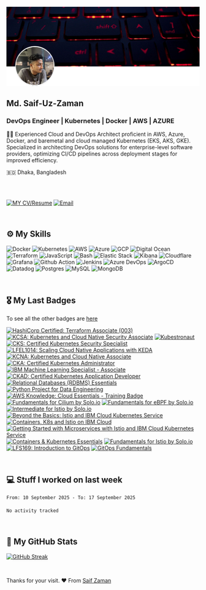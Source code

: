 ![Saif-Uz-Zaman-Cover](static/cover.png)

## Md. Saif-Uz-Zaman
### DevOps Engineer | Kubernetes | Docker | AWS | AZURE

✍🏼 Experienced Cloud and DevOps Architect proficient in AWS, Azure, Docker, and baremetal and cloud managed Kubernetes (EKS, AKS, GKE). Specialized in architecting DevOps solutions for enterprise-level software providers, optimizing CI/CD pipelines across deployment stages for improved efficiency.

🇧🇩 Dhaka, Bangladesh

<br />
<br />

[![MY CV/Resume](https://img.shields.io/badge/⬇%20My%20CV%2FResume-8A2BE2?style=for-the-badge&logo=download&logoColor=white)](https://raw.githubusercontent.com/Saif-Uz-Zaman/Saif-Uz-Zaman/main/static/Md.%20Saif-Uz-Zaman's%20Resume.pdf)
[![Email](https://img.shields.io/badge/mail%20ME-D14836?style=for-the-badge&logo=gmail&logoColor=white)](mailto:saif.mektek@gmail.com)

<br />

## ⚙️ My Skills
![Docker](https://img.shields.io/badge/Docker-2CA5E0?style=for-the-badge&logo=docker&logoColor=white)
![Kubernetes](https://img.shields.io/badge/kubernetes-326ce5.svg?&style=for-the-badge&logo=kubernetes&logoColor=white)
![AWS](https://img.shields.io/badge/Amazon_AWS-FF9900?style=for-the-badge&logo=amazonaws&logoColor=white)
![Azure](https://img.shields.io/badge/microsoft%20azure-0089D6?style=for-the-badge&logo=microsoft-azure&logoColor=white)
![GCP](https://img.shields.io/badge/Google_Cloud-4285F4?style=for-the-badge&logo=google-cloud&logoColor=white)
![Digital Ocean](https://img.shields.io/badge/Digital_Ocean-0080FF?style=for-the-badge&logo=DigitalOcean&logoColor=white)
![Terraform](https://img.shields.io/badge/Terraform-7B42BC?style=for-the-badge&logo=terraform&logoColor=white)
![JavaScript](https://img.shields.io/badge/JavaScript-323330?style=for-the-badge&logo=javascript&logoColor=F7DF1E)
![Bash](https://img.shields.io/badge/Shell_Script-121011?style=for-the-badge&logo=gnu-bash&logoColor=white)
![Elastic Stack](https://img.shields.io/badge/elastic%20cloud-005571?style=for-the-badge&logo=elasticcloud&logoColor=white)
![Kibana](https://img.shields.io/badge/Kibana-005571?style=for-the-badge&logo=Kibana&logoColor=white)
![Cloudflare](https://img.shields.io/badge/Cloudflare-F38020?style=for-the-badge&logo=Cloudflare&logoColor=white)
![Grafana](https://img.shields.io/badge/Grafana-F2F4F9?style=for-the-badge&logo=grafana&logoColor=orange&labelColor=F2F4F9)
![Github Action](https://img.shields.io/badge/Github%20Actions-282a2e?style=for-the-badge&logo=githubactions&logoColor=367cfe)
![Jenkins](https://img.shields.io/badge/Jenkins-D24939?style=for-the-badge&logo=Jenkins&logoColor=white)
![Azure DevOps](https://img.shields.io/badge/Azure_DevOps-0078D7?style=for-the-badge&logo=azure-devops&logoColor=white)
![ArgoCD](https://img.shields.io/badge/Argo%20CD-1e0b3e?style=for-the-badge&logo=argo&logoColor=#d16044)
![Datadog](https://img.shields.io/badge/datadog-%23632CA6.svg?style=for-the-badge&logo=datadog&logoColor=white)
![Postgres](https://img.shields.io/badge/postgres-%23316192.svg?style=for-the-badge&logo=postgresql&logoColor=white)
![MySQL](https://img.shields.io/badge/mysql-%2300f.svg?style=for-the-badge&logo=mysql&logoColor=white)
![MongoDB](https://img.shields.io/badge/MongoDB-%234ea94b.svg?style=for-the-badge&logo=mongodb&logoColor=white)

<br />

## 🎖️ My Last Badges

To see all the other badges are [here](https://www.credly.com/users/saif-uz-zaman/badges)

<!--START_SECTION:badges-->
<a href="https://www.credly.com/badges/068028ae-97d9-4022-8336-0c72e4aaad39" title="HashiCorp Certified: Terraform Associate (003)"><img src="https://images.credly.com/size/80x80/images/0dc62494-dc94-469a-83af-e35309f27356/blob" alt="HashiCorp Certified: Terraform Associate (003)" width="80" height="80"></a>
<a href="https://www.credly.com/badges/ed2c2575-eb06-486d-b922-052462dd8019" title="KCSA: Kubernetes and Cloud Native Security Associate"><img src="https://images.credly.com/size/80x80/images/67dd8a95-8876-4051-9cb9-3d97c204f85a/image.png" alt="KCSA: Kubernetes and Cloud Native Security Associate" width="80" height="80"></a>
<a href="https://www.credly.com/badges/251784a0-2c7b-4033-a4aa-d9d3fbc8dd1c" title="Kubestronaut"><img src="https://images.credly.com/size/80x80/images/cd6c6449-6814-4613-a2d3-13cf4ac5be4f/image.png" alt="Kubestronaut" width="80" height="80"></a>
<a href="https://www.credly.com/badges/845fc562-56eb-48f0-87a8-6c375e6a4bce" title="CKS: Certified Kubernetes Security Specialist"><img src="https://images.credly.com/size/80x80/images/9945dfcb-1cca-4529-85e6-db1be3782210/kubernetes-security-specialist-logo2.png" alt="CKS: Certified Kubernetes Security Specialist" width="80" height="80"></a>
<a href="https://www.credly.com/badges/4196e837-e997-41f7-94fc-8ff9ef75cdb8" title="LFEL1014: Scaling Cloud Native Applications with KEDA"><img src="https://images.credly.com/size/80x80/images/c35303ff-2b71-4f77-8fb2-c985c39dbf7f/blob" alt="LFEL1014: Scaling Cloud Native Applications with KEDA" width="80" height="80"></a>
<a href="https://www.credly.com/badges/9702f4bb-e1da-465f-9c5e-8c3b59f9179e" title="KCNA: Kubernetes and Cloud Native Associate"><img src="https://images.credly.com/size/80x80/images/f28f1d88-428a-47f6-95b5-7da1dd6c1000/KCNA_badge.png" alt="KCNA: Kubernetes and Cloud Native Associate" width="80" height="80"></a>
<a href="https://www.credly.com/badges/3d2b5c6c-c279-4bbf-827d-402db78be204" title="CKA: Certified Kubernetes Administrator"><img src="https://images.credly.com/size/80x80/images/8b8ed108-e77d-4396-ac59-2504583b9d54/cka_from_cncfsite__281_29.png" alt="CKA: Certified Kubernetes Administrator" width="80" height="80"></a>
<a href="https://www.credly.com/badges/4a0e223f-141e-44a0-90b9-d43c85b5981a" title="IBM Machine Learning Specialist - Associate"><img src="https://images.credly.com/size/80x80/images/77dcb042-b420-42f3-9d9d-bb1e0d9dcf60/image.png" alt="IBM Machine Learning Specialist - Associate" width="80" height="80"></a>
<a href="https://www.credly.com/badges/99d5ec0f-9931-4113-9973-c33182072a77" title="CKAD: Certified Kubernetes Application Developer"><img src="https://images.credly.com/size/80x80/images/cc8adc83-1dc6-4d57-8e20-22171247e052/blob" alt="CKAD: Certified Kubernetes Application Developer" width="80" height="80"></a>
<a href="https://www.credly.com/badges/ee887cd6-8de3-4b50-80f5-b7574cef41cd" title="Relational Databases (RDBMS) Essentials"><img src="https://images.credly.com/size/80x80/images/9247e02c-eade-4704-8758-7a9f6ef8e3db/image.png" alt="Relational Databases (RDBMS) Essentials" width="80" height="80"></a>
<a href="https://www.credly.com/badges/21a70616-66ec-4efe-bdef-29774a1e3703" title="Python Project for Data Engineering"><img src="https://images.credly.com/size/80x80/images/16c405a6-bce7-4dda-9c85-e298617f00bd/image.png" alt="Python Project for Data Engineering" width="80" height="80"></a>
<a href="https://www.credly.com/badges/39043372-7bd0-4be7-849c-f852eb6988b7" title="AWS Knowledge: Cloud Essentials - Training Badge"><img src="https://images.credly.com/size/80x80/images/7cf036b0-c609-4378-a7be-9969e1dea7ab/blob" alt="AWS Knowledge: Cloud Essentials - Training Badge" width="80" height="80"></a>
<a href="https://www.credly.com/badges/8673a75d-18c4-4cfc-b7ca-88cf863b458a" title="Fundamentals for Cilium by Solo.io"><img src="https://images.credly.com/size/80x80/images/4e928562-e06c-4a8b-b569-9f6911a8f6a9/image.png" alt="Fundamentals for Cilium by Solo.io" width="80" height="80"></a>
<a href="https://www.credly.com/badges/0ef4eb94-be3a-45f6-acd4-dfbf971c8672" title="Fundamentals for eBPF by Solo.io"><img src="https://images.credly.com/size/80x80/images/54e795a8-e328-45ed-837e-1c48b57e596e/image.png" alt="Fundamentals for eBPF by Solo.io" width="80" height="80"></a>
<a href="https://www.credly.com/badges/0c3acc68-0099-4ad1-a04a-79cfa0cb0f9e" title="Intermediate for Istio by Solo.io"><img src="https://images.credly.com/size/80x80/images/7a5401a6-01eb-4f48-bbcd-9a227fdff361/image.png" alt="Intermediate for Istio by Solo.io" width="80" height="80"></a>
<a href="https://www.credly.com/badges/bf4b2de4-0f0c-48eb-b50e-447b60be91ac" title="Beyond the Basics: Istio and IBM Cloud Kubernetes Service"><img src="https://images.credly.com/size/80x80/images/1cbf0444-1752-4ac8-b43c-3389004bec2a/blob" alt="Beyond the Basics: Istio and IBM Cloud Kubernetes Service" width="80" height="80"></a>
<a href="https://www.credly.com/badges/dac26bdf-909d-4c80-9320-0ad067bd1925" title="Containers, K8s and Istio on IBM Cloud"><img src="https://images.credly.com/size/80x80/images/8597c132-e756-421a-8640-b84b30f1f2ac/blob" alt="Containers, K8s and Istio on IBM Cloud" width="80" height="80"></a>
<a href="https://www.credly.com/badges/80706f41-7faf-4b33-b284-b5a1ab63fd40" title="Getting Started with Microservices with Istio and IBM Cloud Kubernetes Service"><img src="https://images.credly.com/size/80x80/images/adcbf36e-8fb6-433c-91d9-10f01eca10ce/blob" alt="Getting Started with Microservices with Istio and IBM Cloud Kubernetes Service" width="80" height="80"></a>
<a href="https://www.credly.com/badges/afcf1fa6-4ae8-4053-8591-40bcd4ae02b7" title="Containers & Kubernetes Essentials"><img src="https://images.credly.com/size/80x80/images/82966826-6630-4768-80d4-6028b3fab414/image.png" alt="Containers & Kubernetes Essentials" width="80" height="80"></a>
<a href="https://www.credly.com/badges/9e57e1e0-3ad7-4402-9d84-648de0087daa" title="Fundamentals for Istio by Solo.io"><img src="https://images.credly.com/size/80x80/images/32d83697-6930-4fc2-9d49-c24bec87e90f/image.png" alt="Fundamentals for Istio by Solo.io" width="80" height="80"></a>
<a href="https://www.credly.com/badges/bc94dace-6e80-4acb-872c-67c7385cb411" title="LFS169: Introduction to GitOps"><img src="https://images.credly.com/size/80x80/images/032a65da-a036-4d05-ad80-8fc1274363ab/blob" alt="LFS169: Introduction to GitOps" width="80" height="80"></a>
<a href="https://www.credly.com/badges/02dfc2d6-6731-4d22-85a3-d6c63f639097" title="GitOps Fundamentals"><img src="https://images.credly.com/size/80x80/images/6f4212c6-80e6-4819-833d-a652b0feaabb/blob" alt="GitOps Fundamentals" width="80" height="80"></a>
<!--END_SECTION:badges-->

<br />

## 💻 Stuff I worked on last week

<!--START_SECTION:waka-->

```txt
From: 10 September 2025 - To: 17 September 2025

No activity tracked
```

<!--END_SECTION:waka-->

<br />

## 🧳 My GitHub Stats

[![GitHub Streak](https://github-readme-streak-stats.herokuapp.com?user=Saif-Uz-Zaman&theme=dark&hide_border=true)](https://git.io/streak-stats)

<br />

Thanks for your visit. ❤️ From [Saif Zaman](https://github.com/Saif-Uz-Zaman)